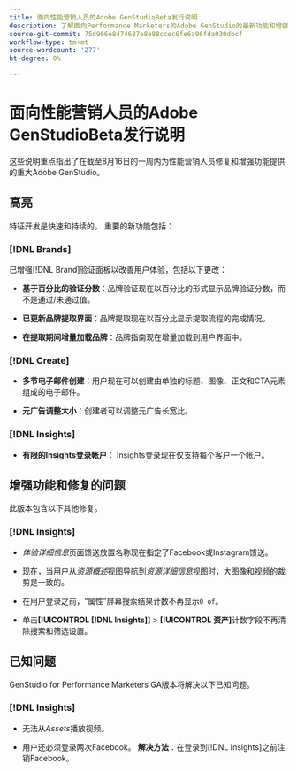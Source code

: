 ```yaml
---
title: 面向性能营销人员的Adobe GenStudioBeta发行说明
description: 了解面向Performance Marketers的Adobe GenStudio的最新功能和增强功能。
source-git-commit: 75d966e8474687e8e88ccec6fe6a96fda030dbcf
workflow-type: tm+mt
source-wordcount: '277'
ht-degree: 0%

---
```



# 面向性能营销人员的Adobe GenStudioBeta发行说明

这些说明重点指出了在截至8月16日的一周内为性能营销人员修复和增强功能提供的重大Adobe GenStudio。

## 高亮

特征开发是快速和持续的。 重要的新功能包括：

### [!DNL Brands]

已增强[!DNL Brand]验证面板以改善用户体验，包括以下更改：

* **基于百分比的验证分数**：品牌验证现在以百分比的形式显示品牌验证分数，而不是通过/未通过值。

* **已更新品牌提取界面**：品牌提取现在以百分比显示提取流程的完成情况。

* **在提取期间增量加载品牌**：品牌指南现在增量加载到用户界面中。

### [!DNL Create]

* **多节电子邮件创建**：用户现在可以创建由单独的标题、图像、正文和CTA元素组成的电子邮件。

* **元广告调整大小**：创建者可以调整元广告长宽比。

### [!DNL Insights]

* **有限的Insights登录帐户**： Insights登录现在仅支持每个客户一个帐户。

## 增强功能和修复的问题

此版本包含以下其他修复。

### [!DNL Insights]

* _体验详细信息_&#x200B;页面馈送放置名称现在指定了Facebook或Instagram馈送。

* 现在，当用户从&#x200B;_资源概述_&#x200B;视图导航到&#x200B;_资源详细信息_&#x200B;视图时，大图像和视频的裁剪是一致的。

* 在用户登录之前，“属性”屏幕搜索结果计数不再显示`0 of`。<!-- GS- 3665 -->

* 单击&#x200B;**[!UICONTROL [!DNL Insights]]** > **[!UICONTROL 资产]**&#x200B;计数字段不再清除搜索和筛选设置。<!-- GS-3476 -->

## 已知问题

GenStudio for Performance Marketers GA版本将解决以下已知问题。

### [!DNL Insights]

* 无法从&#x200B;_Assets_&#x200B;播放视频。<!-- GS-3846 -->

* 用户还必须登录两次Facebook。 **解决方法**：在登录到[!DNL Insights]之前注销Facebook。
